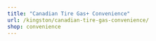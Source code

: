 ```yaml
---
title: "Canadian Tire Gas+ Convenience"
url: /kingston/canadian-tire-gas-convenience/
shop: convenience
---
```

